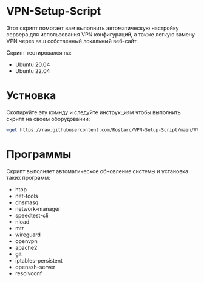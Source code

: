 # VPN-Setup-Script

Этот скрипт помогает вам выполнить автоматическую настройку сервера для использования VPN конфигураций, а также легкую замену VPN через ваш собственный локальный веб-сайт. 

Скрипт тестировался на:
- Ubuntu 20.04
- Ubuntu 22.04


# Устновка
Скопируйте эту комнду и следуйте инструкциям чтобы выполнить скрипт на своем оборудовании:
```bash
wget https://raw.githubusercontent.com/Rostarc/VPN-Setup-Script/main/VPN-Setup-Ubuntu20.04-22.04.sh -O VPN-Setup-Ubuntu20.04-22.04.sh && sudo bash VPN-Setup-Ubuntu20.04-22.04.sh
```
# Программы
Скрипт выполняет автоматическое обновление системы и установка таких программ:
- htop
- net-tools
- dnsmasq
- network-manager
- speedtest-cli
- nload
- mtr
- wireguard
- openvpn
- apache2
- git
- iptables-persistent
- openssh-server
- resolvconf

